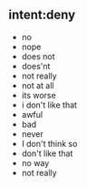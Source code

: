 ## intent:deny
- no
- nope
- does not
- does'nt
- not really
- not at all
- its worse
- i don't like that
- awful
- bad
- never
- I don't think so
- don't like that
- no way
- not really


